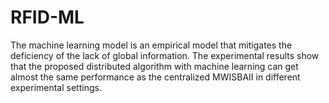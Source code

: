 # RFID-ML
 The machine learning model is an empirical model that mitigates the deficiency of the lack of global information. The experimental results show that the proposed distributed algorithm with machine learning can get almost the same performance as the centralized MWISBAII in different experimental settings.
